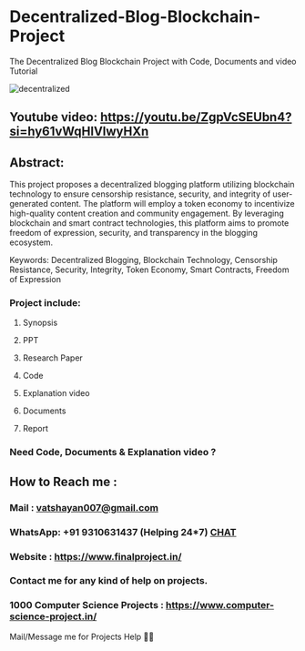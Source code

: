 # Decentralized-Blog-Blockchain-Project
The Decentralized Blog Blockchain Project with Code, Documents and video Tutorial


![decentralized](https://github.com/user-attachments/assets/92f2937e-8e0b-4613-9718-9a09fb90b64c)


## Youtube video: https://youtu.be/ZgpVcSEUbn4?si=hy61vWqHlVIwyHXn

## Abstract: 
This project proposes a decentralized blogging platform utilizing blockchain technology to ensure censorship resistance, security, and integrity of user-generated content. The platform will employ a token economy to incentivize high-quality content creation and community engagement. By leveraging blockchain and smart contract technologies, this platform aims to promote freedom of expression, security, and transparency in the blogging ecosystem.

Keywords: Decentralized Blogging, Blockchain Technology, Censorship Resistance, Security, Integrity, Token Economy, Smart Contracts, Freedom of Expression

### Project include: 

1. Synopsis

2. PPT

3. Research Paper


4. Code

5. Explanation video

6. Documents

7. Report


### Need Code, Documents & Explanation video ? 

## How to Reach me :

### Mail : vatshayan007@gmail.com 

### WhatsApp: +91 9310631437 (Helping 24*7) **[CHAT](https://wa.me/message/CHWN2AHCPMAZK1)** 

### Website : https://www.finalproject.in/

### Contact me for any kind of help on projects.
### 1000 Computer Science Projects : https://www.computer-science-project.in/


Mail/Message me for Projects Help 🙏🏻
